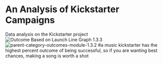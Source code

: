 # An Analysis of Kickstarter Campaigns
Data analysis on the Kickstarter project
![Outcome Based on Launch Line Graph 1.3.3](path/to/Outcome-Based-on-Launch-Line-Graph-1.3.3.png)
![parent-category-outcomes-module-1.3.2](path/to/parent-category-outcomes-module-1.3.2.png)
#a music kickstarter has the highest percent outcome of being successful, so if you are wanting best chances, making a song is worth a shot
